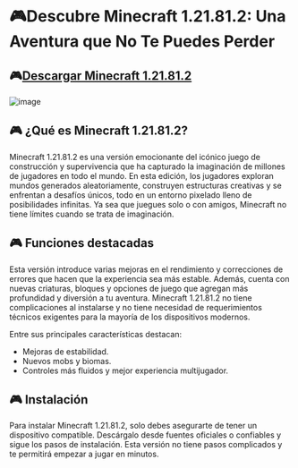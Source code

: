 # 🎮Descubre Minecraft 1.21.81.2: Una Aventura que No Te Puedes Perder
## 🎮[Descargar Minecraft 1.21.81.2](https://apkmodjoy.net/es/minecraft-1-21-81-2/)
![image](https://github.com/user-attachments/assets/cf50c969-3bb9-4ba6-b760-44b8cbb2c896)
## 🎮 ¿Qué es Minecraft 1.21.81.2?

Minecraft 1.21.81.2 es una versión emocionante del icónico juego de construcción y supervivencia que ha capturado la imaginación de millones de jugadores en todo el mundo. En esta edición, los jugadores exploran mundos generados aleatoriamente, construyen estructuras creativas y se enfrentan a desafíos únicos, todo en un entorno pixelado lleno de posibilidades infinitas. Ya sea que juegues solo o con amigos, Minecraft no tiene límites cuando se trata de imaginación.

## 🎮 Funciones destacadas

Esta versión introduce varias mejoras en el rendimiento y correcciones de errores que hacen que la experiencia sea más estable. Además, cuenta con nuevas criaturas, bloques y opciones de juego que agregan más profundidad y diversión a tu aventura. Minecraft 1.21.81.2 no tiene complicaciones al instalarse y no tiene necesidad de requerimientos técnicos exigentes para la mayoría de los dispositivos modernos.

Entre sus principales características destacan:

* Mejoras de estabilidad.
* Nuevos mobs y biomas.
* Controles más fluidos y mejor experiencia multijugador.

## 🎮 Instalación

Para instalar Minecraft 1.21.81.2, solo debes asegurarte de tener un dispositivo compatible. Descárgalo desde fuentes oficiales o confiables y sigue los pasos de instalación. Esta versión no tiene pasos complicados y te permitirá empezar a jugar en minutos.

<!--

**Here are some ideas to get you started:**

🙋‍♀️ A short introduction - what is your organization all about?
🌈 Contribution guidelines - how can the community get involved?
👩‍💻 Useful resources - where can the community find your docs? Is there anything else the community should know?
🍿 Fun facts - what does your team eat for breakfast?
🧙 Remember, you can do mighty things with the power of [Markdown](https://docs.github.com/github/writing-on-github/getting-started-with-writing-and-formatting-on-github/basic-writing-and-formatting-syntax)
-->
